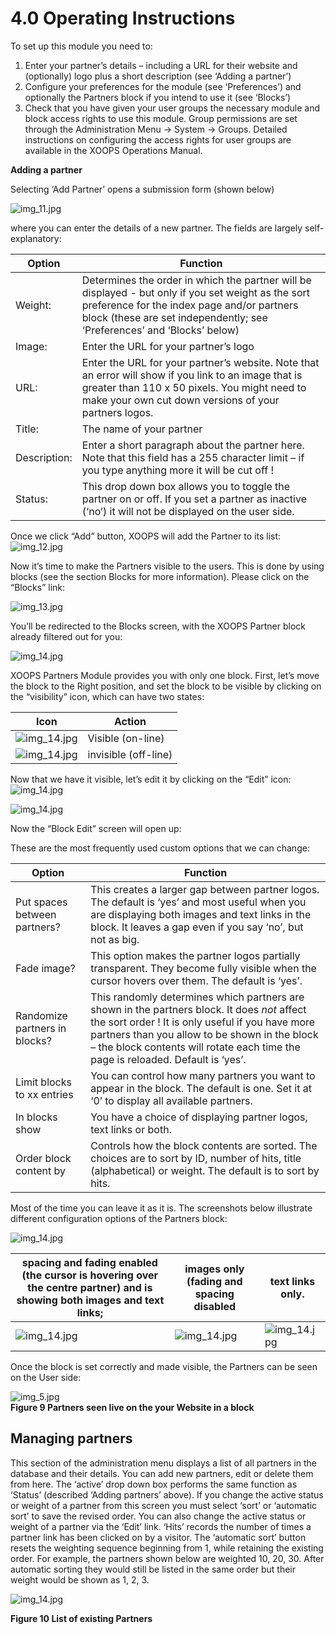 # 4.0 Operating Instructions

To set up this module you need to:
1.	Enter your partner’s details – including a URL for their website and (optionally) logo plus a short description (see ‘Adding a partner’)
2.	Configure your preferences for the module (see ‘Preferences’) and optionally the Partners block if you intend to use it (see ‘Blocks’)
3.	Check that you have given your user groups the necessary module and block access rights to use this module. Group permissions are set through the Administration Menu -> System -> Groups. Detailed instructions on configuring the access rights for user groups are available in the XOOPS Operations Manual.

**Adding a partner**

Selecting ‘Add Partner’ opens a submission form (shown below) 

![img_11.jpg](../assets/img_11.jpg)  
 
where you can enter the details of a new partner. The fields are largely self-explanatory: 

|Option|	Function|
|---|---|
|Weight:|Determines the order in which the partner will be displayed - but only if you set weight as the sort preference for the index page and/or partners block (these are set independently; see ‘Preferences’ and ‘Blocks’ below)|
|Image:|	Enter the URL for your partner’s logo|
|URL:|	Enter the URL for your partner’s website. Note that an error will show if you link to an image that is greater than 110 x 50 pixels. You might need to make your own cut down versions of your partners logos.|
|Title:	|The name of your partner|
|Description:|	Enter a short paragraph about the partner here. Note that this field has a 255 character limit – if you type anything more it will be cut off !|
|Status:|	This drop down box allows you to toggle the partner on or off. If you set a partner as inactive (‘no’) it will not be displayed on the user side. |

Once we click “Add” button, XOOPS will add the Partner to its list:
![img_12.jpg](../assets/img_12.jpg)  
 
Now it’s time to make the Partners visible to the users.
This is done by using blocks (see the section Blocks for more information). Please click on the “Blocks” link:
 
![img_13.jpg](../assets/img_13.jpg)  

You’ll be redirected to the Blocks screen, with the XOOPS Partner block already filtered out for you:    

![img_14.jpg](../assets/img_14.jpg)  
 
XOOPS Partners Module provides you with only one block. First, let’s move the block to the Right position, and set the block to be visible by clicking on the “visibility” icon, which can have two states:

|Icon|Action|
|---|---|
|![img_14.jpg](../assets/img_15.jpg)  |  Visible (on-line)|
|![img_14.jpg](../assets/img_16.jpg)  |  invisible (off-line)|

Now that we have it visible, let’s edit it by clicking on the “Edit” icon: ![img_14.jpg](../assets/img_17.jpg)  

![img_14.jpg](../assets/img_18.jpg)  
 
Now the “Block Edit” screen will open up:
  
These are the most frequently used custom options that we can change:

|Option|Function|
|---|---|
|Put spaces between partners?|	This creates a larger gap between partner logos. The default is ‘yes’ and most useful when you are displaying both images and text links in the block. It leaves a gap even if you say ‘no’, but not as big.|
|Fade image?|	This option makes the partner logos partially transparent. They become fully visible when the cursor hovers over them. The default is ‘yes’.|
|Randomize partners in blocks?	|This randomly determines which partners are shown in the partners block. It does *not* affect the sort order ! It is only useful if you have more partners than you allow to be shown in the block – the block contents will rotate each time the page is reloaded. Default is ‘yes’.|
|Limit blocks to xx entries	|You can control how many partners you want to appear in the block. The default is one. Set it at ‘0’ to display all available partners.|
|In blocks show	|You have a choice of displaying partner logos, text links or both. |
|Order block content by|	Controls how the block contents are sorted. The choices are to sort by ID, number of hits, title (alphabetical) or weight. The default is to sort by hits.|

Most of the time you can leave it as it is.
The screenshots below illustrate different configuration options of the Partners block: 
 
![img_14.jpg](../assets/img_19.jpg)  

|spacing and fading enabled (the cursor is hovering over the centre partner) and is showing both images and text links;|	images only (fading and spacing disabled|	text links only.|
|---|---|---|
|![img_14.jpg](../assets/img_20.jpg)  |![img_14.jpg](../assets/img_21.jpg)  |![img_14.jpg](../assets/img_22.jpg)  |

 	 	 
Once the block is set correctly and made visible, the Partners can be seen on the User side:

 
![img_5.jpg](../assets/img_23.jpg)  
**Figure 9 Partners seen live on the your Website in a block**

## Managing partners


This section of the administration menu displays a list of all partners in the database and their details. You can add new partners, edit or delete them from here. The ‘active’ drop down box performs the same function as ‘Status’ (described ‘Adding partners’ above). If you change the active status or weight of a partner from this screen you must select ‘sort’ or ‘automatic sort’ to save the revised order. You can also change the active status or weight of a partner via the ‘Edit’ link. ‘Hits’ records the number of times a partner link has been clicked on by a visitor. 
The ‘automatic sort’ button resets the weighting sequence beginning from 1, while retaining the existing order. For example, the partners shown below are weighted 10, 20, 30. After automatic sorting they would still be listed in the same order but their weight would be shown as 1, 2, 3.

 
![img_14.jpg](../assets/img_24.jpg)   

**Figure 10 List of existing Partners**
 
 
